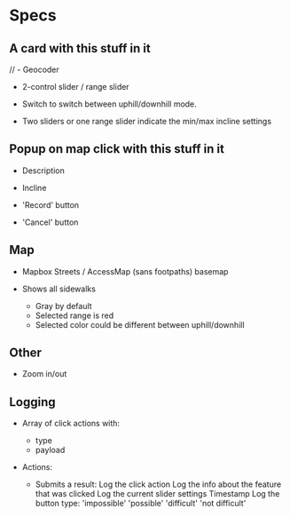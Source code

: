 # Specs

## A card with this stuff in it

// - Geocoder

- 2-control slider / range slider

- Switch to switch between uphill/downhill mode.

- Two sliders or one range slider indicate the min/max incline settings

## Popup on map click with this stuff in it

- Description

- Incline

- 'Record' button

- 'Cancel' button

## Map

- Mapbox Streets / AccessMap (sans footpaths) basemap

- Shows all sidewalks
  - Gray by default
  - Selected range is red
  - Selected color could be different between uphill/downhill

## Other

- Zoom in/out

## Logging

- Array of click actions with:
  - type
  - payload

- Actions:
  - Submits a result:
    Log the click action
    Log the info about the feature that was clicked
    Log the current slider settings
    Timestamp
    Log the button type:
      'impossible'
      'possible'
      'difficult'
      'not difficult'
